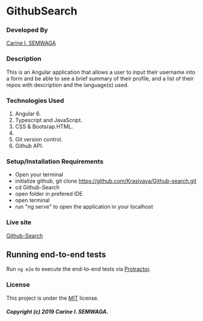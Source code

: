 # GithubSearch

### Developed By
[Carine I. SEMWAGA](https://github.com/Krasivaya)

### Description
This is an Angular application that allows a user to input their username into a form 
and be able to see a brief summary of their profile, and a list of their repos with 
description and the language(s) used.

### Technologies Used

1. Angular 6.
2. Typescript and JavaScript. 
3. CSS & Bootsrap.HTML.
4. 
5. Git version control.
6. Github API.

### Setup/Installation Requirements

* Open your terminal
* initialize github, git clone https://github.com/Krasivaya/Github-search.git
* cd Github-Search
* open folder in prefered IDE
* open terminal
* run "ng serve" to open the application in your localhost

### Live site
[Github-Search](https://Krasivaya.github.io/Github-Search/)

## Running end-to-end tests

Run `ng e2e` to execute the end-to-end tests via [Protractor](http://www.protractortest.org/).

### License
This project is under the [MIT](https://github.com/nignanthomas/github/blob/master/LICENSE) license.

##### Copyright (c) 2019 Carine I. SEMWAGA.
